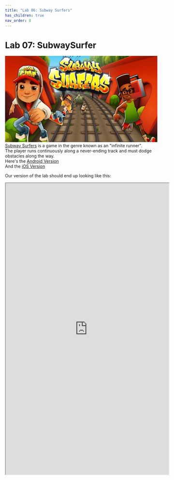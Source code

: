 ```yaml
---
title: "Lab 06: Subway Surfers"
has_children: true
nav_order: 8
---
```


# Lab 07: SubwaySurfer
[![Subway Surfers](images/lab06/subwaysurfers.jpg)](https://youtu.be/ZtHCnXMjIXY?t=22)
[Subway Surfers](https://poki.com/en/g/subway-surfers) is a game in the genre known as an "infinite runner".\
The player runs continuously along a never-ending track and must dodge obstacles along the way.\
Here's the [Android Version](https://play.google.com/store/apps/details?id=com.kiloo.subwaysurf&hl=en_US&gl=US)\
And the [iOS Version](https://apps.apple.com/us/app/subway-surfers/id512939461)


Our version of the lab should end up looking like this:
<iframe style="display:block; margin: 0 auto;" src="https://drive.google.com/file/d/1LhCdoT5KVrREtsMfzSuaUm9U7VyGz_Bp/preview" width="540" height="960" allow="autoplay"></iframe>

